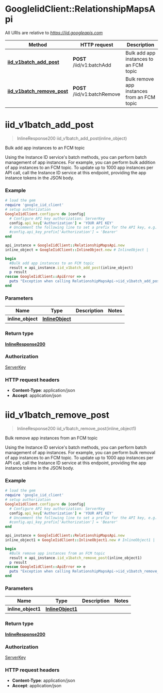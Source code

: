 # GoogleIidClient::RelationshipMapsApi

All URIs are relative to *https://iid.googleapis.com*

Method | HTTP request | Description
------------- | ------------- | -------------
[**iid_v1batch_add_post**](RelationshipMapsApi.md#iid_v1batch_add_post) | **POST** /iid/v1:batchAdd | Bulk add app instances to an FCM topic
[**iid_v1batch_remove_post**](RelationshipMapsApi.md#iid_v1batch_remove_post) | **POST** /iid/v1:batchRemove | Bulk remove app instances from an FCM topic


# **iid_v1batch_add_post**
> InlineResponse200 iid_v1batch_add_post(inline_object)

Bulk add app instances to an FCM topic

Using the Instance ID service's batch methods, you can perform batch management of app instances. For example, you can perform bulk addition of app instances to an FCM topic. To update up to 1000 app instances per API call, call the Instance ID service at this endpoint, providing the app instance tokens in the JSON body. 

### Example
```ruby
# load the gem
require 'google_iid_client'
# setup authorization
GoogleIidClient.configure do |config|
  # Configure API key authorization: ServerKey
  config.api_key['Authorization'] = 'YOUR API KEY'
  # Uncomment the following line to set a prefix for the API key, e.g. 'Bearer' (defaults to nil)
  #config.api_key_prefix['Authorization'] = 'Bearer'
end

api_instance = GoogleIidClient::RelationshipMapsApi.new
inline_object = GoogleIidClient::InlineObject.new # InlineObject | 

begin
  #Bulk add app instances to an FCM topic
  result = api_instance.iid_v1batch_add_post(inline_object)
  p result
rescue GoogleIidClient::ApiError => e
  puts "Exception when calling RelationshipMapsApi->iid_v1batch_add_post: #{e}"
end
```

### Parameters

Name | Type | Description  | Notes
------------- | ------------- | ------------- | -------------
 **inline_object** | [**InlineObject**](InlineObject.md)|  | 

### Return type

[**InlineResponse200**](InlineResponse200.md)

### Authorization

[ServerKey](../README.md#ServerKey)

### HTTP request headers

 - **Content-Type**: application/json
 - **Accept**: application/json



# **iid_v1batch_remove_post**
> InlineResponse200 iid_v1batch_remove_post(inline_object1)

Bulk remove app instances from an FCM topic

Using the Instance ID service's batch methods, you can perform batch management of app instances. For example, you can perform bulk removal of app instances to an FCM topic. To update up to 1000 app instances per API call, call the Instance ID service at this endpoint, providing the app instance tokens in the JSON body. 

### Example
```ruby
# load the gem
require 'google_iid_client'
# setup authorization
GoogleIidClient.configure do |config|
  # Configure API key authorization: ServerKey
  config.api_key['Authorization'] = 'YOUR API KEY'
  # Uncomment the following line to set a prefix for the API key, e.g. 'Bearer' (defaults to nil)
  #config.api_key_prefix['Authorization'] = 'Bearer'
end

api_instance = GoogleIidClient::RelationshipMapsApi.new
inline_object1 = GoogleIidClient::InlineObject1.new # InlineObject1 | 

begin
  #Bulk remove app instances from an FCM topic
  result = api_instance.iid_v1batch_remove_post(inline_object1)
  p result
rescue GoogleIidClient::ApiError => e
  puts "Exception when calling RelationshipMapsApi->iid_v1batch_remove_post: #{e}"
end
```

### Parameters

Name | Type | Description  | Notes
------------- | ------------- | ------------- | -------------
 **inline_object1** | [**InlineObject1**](InlineObject1.md)|  | 

### Return type

[**InlineResponse200**](InlineResponse200.md)

### Authorization

[ServerKey](../README.md#ServerKey)

### HTTP request headers

 - **Content-Type**: application/json
 - **Accept**: application/json



